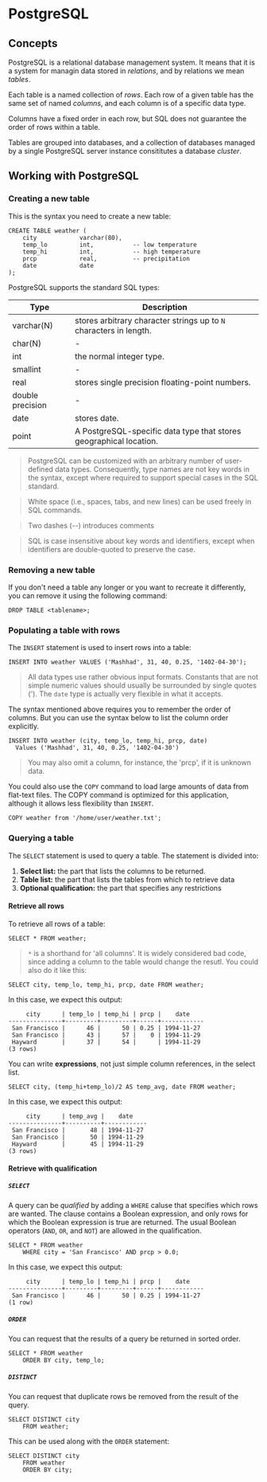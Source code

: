 # **PostgreSQL**

## **Concepts**

PostgreSQL is a relational database management system. It means that it is a system for managin data stored in _relations_, and by relations we mean _tables_.

Each table is a named collection of _rows_. Each row of a given table has the same set of named _columns_, and each column is of a specific data type.

Columns have a fixed order in each row, but SQL does not guarantee the order of rows within a table.

Tables are grouped into databases, and a collection of databases managed by a single PostgreSQL server instance consititutes a database _cluster_.

## **Working with PostgreSQL**

### **Creating a new table**

This is the syntax you need to create a new table:

```
CREATE TABLE weather (
    city            varchar(80),
    temp_lo         int,           -- low temperature
    temp_hi         int,           -- high temperature
    prcp            real,          -- precipitation
    date            date
);
```

PostgreSQL supports the standard SQL types:

| Type             | Description                                                        |
| ---------------- | ------------------------------------------------------------------ |
| varchar(N)       | stores arbitrary character strings up to `N` characters in length. |
| char(N)          | -                                                                  |
| int              | the normal integer type.                                           |
| smallint         | -                                                                  |
| real             | stores single precision floating-point numbers.                    |
| double precision | -                                                                  |
| date             | stores date.                                                       |
| point            | A PostgreSQL-specific data type that stores geographical location. |

> PostgreSQL can be customized with an arbitrary number of user-defined data types. Consequently, type names are not key words in the syntax, except where required to support special cases in the SQL standard.

> White space (i.e., spaces, tabs, and new lines) can be used freely in SQL commands.

> Two dashes (--) introduces comments

> SQL is case insensitive about key words and identifiers, except when identifiers are double-quoted to preserve the case.

### **Removing a new table**

If you don't need a table any longer or you want to recreate it differently, you can remove it using the following command:

```
DROP TABLE <tablename>;
```

### **Populating a table with rows**

The `INSERT` statement is used to insert rows into a table:

```
INSERT INTO weather VALUES ('Mashhad', 31, 40, 0.25, '1402-04-30');
```

> All data types use rather obvious input formats. Constants that are not simple numeric values should usually be surrounded by single quotes ('). The `date` type is actually very flexible in what it accepts.

The syntax mentioned above requires you to remember the order of columns. But you can use the syntax below to list the column order explicitly.

```
INSERT INTO weather (city, temp_lo, temp_hi, prcp, date)
  Values ('Mashhad', 31, 40, 0.25, '1402-04-30')
```

> You may also omit a column, for instance, the 'prcp', if it is unknown data.

You could also use the `COPY` command to load large amounts of data from flat-text files. The COPY command is optimized for this application, although it allows less flexibility than `INSERT`.

```
COPY weather from '/home/user/weather.txt';
```

### **Querying a table**

The `SELECT` statement is used to query a table. The statement is divided into:

1. **Select list:** the part that lists the columns to be returned.
2. **Table list:** the part that lists the tables from which to retrieve data
3. **Optional qualification:** the part that specifies any restrictions

#### **Retrieve all rows**

To retrieve all rows of a table:

```
SELECT * FROM weather;
```

> `*` is a shorthand for 'all columns'. It is widely considered bad code, since adding a column to the table would change the resutl. You could also do it like this:

```
SELECT city, temp_lo, temp_hi, prcp, date FROM weather;
```

In this case, we expect this output:

```
     city      | temp_lo | temp_hi | prcp |    date
---------------+---------+---------+------+------------
 San Francisco |      46 |      50 | 0.25 | 1994-11-27
 San Francisco |      43 |      57 |    0 | 1994-11-29
 Hayward       |      37 |      54 |      | 1994-11-29
(3 rows)
```

You can write **expressions**, not just simple column references, in the select list.

```
SELECT city, (temp_hi+temp_lo)/2 AS temp_avg, date FROM weather;
```

In this case, we expect this output:

```
     city      | temp_avg |    date
---------------+----------+------------
 San Francisco |       48 | 1994-11-27
 San Francisco |       50 | 1994-11-29
 Hayward       |       45 | 1994-11-29
(3 rows)
```

#### **Retrieve with qualification**

##### **`SELECT`**

A query can be _qualified_ by adding a `WHERE` caluse that specifies which rows are wanted. The clause contains a Boolean expression, and only rows for which the Boolean expression is true are returned. The usual Boolean operators (`AND`, `OR`, and `NOT`) are allowed in the qualification.

```
SELECT * FROM weather
    WHERE city = 'San Francisco' AND prcp > 0.0;
```

In this case, we expect this output:

```
     city      | temp_lo | temp_hi | prcp |    date
---------------+---------+---------+------+------------
 San Francisco |      46 |      50 | 0.25 | 1994-11-27
(1 row)
```

##### **`ORDER`**

You can request that the results of a query be returned in sorted order.

```
SELECT * FROM weather
    ORDER BY city, temp_lo;
```

##### **`DISTINCT`**

You can request that duplicate rows be removed from the result of the query.

```
SELECT DISTINCT city
    FROM weather;
```

This can be used along with the `ORDER` statement:

```
SELECT DISTINCT city
    FROM weather
    ORDER BY city;
```

